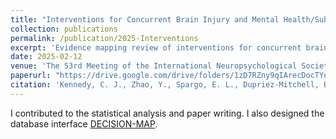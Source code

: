 ```yaml
---
title: "Interventions for Concurrent Brain Injury and Mental Health/Substance Use: Evidence Mapping Review, Equity Examination, & Development of an Interactive Knowledge Mobilization Platform"
collection: publications
permalink: /publication/2025-Interventions
excerpt: 'Evidence mapping review of interventions for concurrent brain injury and mental health/substance use.'
date: 2025-02-12
venue: 'The 53rd Meeting of the International Neuropsychological Society'
paperurl: "https://drive.google.com/drive/folders/1zD7RZny9qIArecDocTYq53vLp6__RiDW?usp=sharing"
citation: 'Kennedy, C. J., Zhao, Y., Spargo, E. L., Dupriez-Mitchell, B., Gavas, N., Rees, D., Premji, Z., Woodin, E., Schmidt, J., Breese Biagioni, J., & Garcia-Barrera, M. A. (2025, February). "Interventions for Concurrent Brain Injury and Mental Health/Substance Use: Evidence Mapping Review, Equity Examination, & Development of an Interactive Knowledge Mobilization Platform." <i>The 53rd Meeting of the International Neuropsychological Society, New Orleans, LA, USA.</i> (conference poster presentation).'
---
```


I contributed to the statistical analysis and paper writing. I also designed the database interface <a href="https://decision-map.com/">DECISION-MAP</a>.